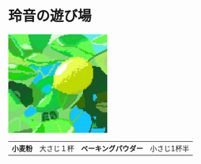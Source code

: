 <head>
  <style>
    @charset "utf8-8">
    .hg{
    background-color:tomato;
    width:500px;
    font-color:red;
    font-size:30px;
height:100px;
    }
</style>
<meta chareset="utf-8">
<title>玲音の遊び場</title>
<meta name="descripton" content="htmlの本を土橋君が持っているのでjavespcript">
</head>
<body>
  <h1 class="hg">玲音の遊び場</h1>
  <img src="SharedScreenshot (2).jpg" alt="レモンのドット絵" width="200px">
  <table>
    <tr>
      <th>小麦粉</th>
      <td>大さじ１杯</td>
      <th>ベーキングパウダー</th>
      <td>小さじ1杯半</td>
      </tr> 
  </table>
  </body>
